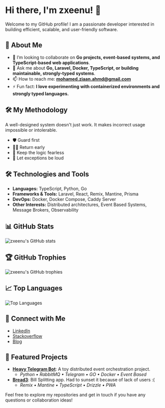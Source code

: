 # Hi there, I'm zxeenu! 👋

Welcome to my GitHub profile! I am a passionate developer interested in building efficient, scalable, and user-friendly software. 

## 🚀 About Me

- 🌱 I’m looking to collaborate on **Go projects, event-based systems, and TypeScript-based web applications**.
- 💬 Ask me about **Go, Laravel, Docker, TypeScript, or building maintainable, strongly-typed systems**.
- 📫 How to reach me: **mohamed.ziaan.ahmd@gmail.com**
- ⚡ Fun fact: **I love experimenting with containerized environments and strongly typed languages.**

## 🛠️ My Methodology 

A well-designed system doesn't just work. It makes incorrect usage impossible or intolerable. 

- 🛡️ Guard first
- 🏃‍♂️ Return early
- 🧠 Keep the logic fearless
- 🚨 Let exceptions be loud

## 🛠️ Technologies and Tools

- **Languages:** TypeScript, Python, Go  
- **Frameworks & Tools:** Laravel, React, Remix, Mantine, Prisma  
- **DevOps:** Docker, Docker Compose, Caddy Server  
- **Other Interests:** Distributed architectures, Event Based Systems, Message Brokers, Observability

## 📊 GitHub Stats

![zxeenu's GitHub stats](https://github-readme-stats.vercel.app/api?username=zxeenu&show_icons=true&theme=radical)

## 🏆 GitHub Trophies

![zxeenu's GitHub trophies](https://github-profile-trophy.vercel.app/?username=zxeenu&theme=radical)

## 📈 Top Languages

![Top Languages](https://github-readme-stats.vercel.app/api/top-langs/?username=zxeenu&layout=compact&theme=radical)

## 🔗 Connect with Me

- [LinkedIn](https://www.linkedin.com/in/ziaan-ahmed-73b201221)
- [Stackoverflow](https://stackoverflow.com/users/15810938/zxeenu)
- [Blog](https://blog.zxeenu.dev/)

## 📂 Featured Projects

- **[Heavy Telegram Bot](https://github.com/zxeenu/heavy-telegram-bot)**: A toy distributed event orchestration project.
    - _Python • RabbitMQ • Telegram • GO • Docker • Event Based_
- **[Bread3](https://github.com/zxeenu/bread3)**: Bill Splitting app. Had to sunset it because of lack of users :(
    - _Remix • Mantine • TypeScript • Drizzle • PWA_

Feel free to explore my repositories and get in touch if you have any questions or collaboration ideas!

